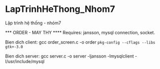LapTrinhHeThong_Nhom7
=====================

Lập trình hệ thống - nhóm7


*** ORDER - MAY THY ****
Requires: jansson, mysql connection, socket.

Bien dich client: gcc order_screen.c -o order `pkg-config --cflags --libs gtk+-3.0`

Bien dich server: gcc server.c -o server -ljansson -lmysqlclient -I/usr/include/mysql